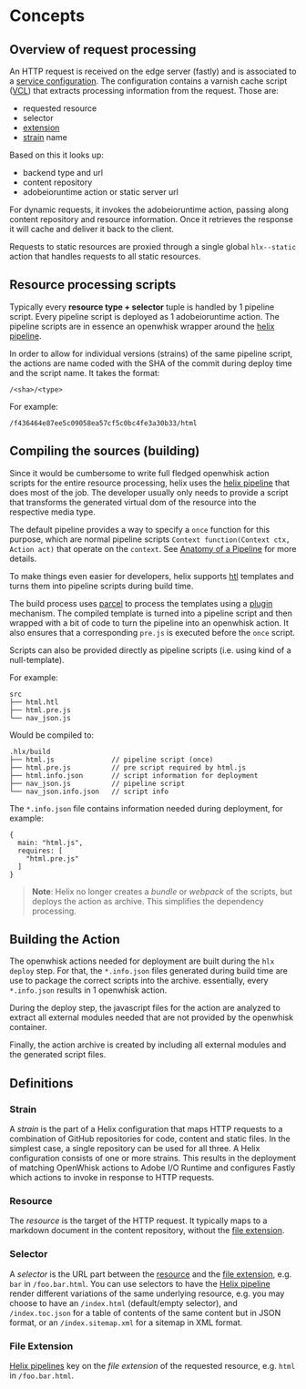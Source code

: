 Concepts
========

Overview of request processing
------------------------------

An HTTP request is received on the edge server (fastly) and is associated to a [service configuration][fastly-services].
The configuration contains a varnish cache script ([VCL][vcl]) that extracts processing information from
the request. Those are:

- requested resource
- selector
- [extension][extension]
- [strain][strain] name

Based on this it looks up:

- backend type and url
- content repository
- adobeioruntime action or static server url

For dynamic requests, it invokes the adobeioruntime action, passing along content repository
and resource information. Once it retrieves the response it will cache and deliver it back to the
client.

Requests to static resources are proxied through a single global `hlx--static`
action that handles requests to all static resources.


Resource processing scripts
---------------------------

Typically every **resource type + selector** tuple is handled by 1 pipeline script. Every pipeline
script is deployed as 1 adobeioruntime action. The pipeline scripts are in essence an openwhisk wrapper
around the [helix pipeline](https://github.com/adobe/helix-pipeline).

In order to allow for individual versions (strains) of the same pipeline script, the actions are
name coded with the SHA of the commit during deploy time and the script name. It takes the format:

```
/<sha>/<type>

```

For example:

```
/f436464e87ee5c09058ea57cf5c0bc4fe3a30b33/html
```


Compiling the sources (building)
--------------------------------

Since it would be cumbersome to write full fledged openwhisk action scripts for the entire resource
processing, helix uses the [helix pipeline](https://github.com/adobe/helix-pipeline) that
does most of the job. The developer usually only needs to provide a script that transforms the
generated virtual dom of the resource into the respective media type.

The default pipeline provides a way to specify a `once` function for this purpose, which are normal
pipeline scripts `Context function(Context ctx, Action act)` that operate on the `context`.
See [Anatomy of a Pipeline](https://github.com/adobe/helix-pipeline/blob/master/README.md) for more details.

To make things even easier for developers, helix supports [htl](https://github.com/adobe/htl-spec) templates
and turns them into pipeline scripts during build time.

The build process uses [parcel](https://github.com/parcel-bundler/parcel) to process the templates
using a [plugin](https://github.com/adobe/parcel-plugin-htl) mechanism. The compiled template
is turned into a pipeline script and then wrapped with a bit of code to turn the pipeline into an
openwhisk action. It also ensures that a corresponding `pre.js` is executed before the `once` script.

Scripts can also be provided directly as pipeline scripts (i.e. using kind of a null-template).

For example:

```
src
├── html.htl
├── html.pre.js
└── nav_json.js
```

Would be compiled to:

```
.hlx/build
├── html.js              // pipeline script (once)
├── html.pre.js          // pre script required by html.js
├── html.info.json       // script information for deployment
├── nav_json.js          // pipeline script
└── nav_json.info.json   // script info
```

The `*.info.json` file contains information needed during deployment, for example:

```
{
  main: "html.js",
  requires: [
    "html.pre.js"
  ]
}
```

> **Note**: Helix no longer creates a _bundle_ or _webpack_ of the scripts, but deploys the action
            as archive. This simplifies the dependency processing.


Building the Action
-------------------

The openwhisk actions needed for deployment are built during the `hlx deploy` step. For that, the
`*.info.json` files generated during build time are use to package the correct scripts into the
archive. essentially, every `*.info.json` results in 1 openwhisk action.

During the deploy step, the javascript files for the action are analyzed to extract all external
modules needed that are not provided by the openwhisk container.

Finally, the action archive is created by including all external modules and the generated script
files.

Definitions
-----------

### Strain

A _strain_ is the part of a Helix configuration that maps HTTP requests to a combination
of GitHub repositories for code, content and static files. In the simplest case,
a single repository can be used for all three. A Helix configuration consists of
one or more strains. This results in the deployment of matching OpenWhisk actions
to Adobe I/O Runtime and configures Fastly which actions to invoke in response
to HTTP requests.

### Resource

The _resource_ is the target of the HTTP request. It typically maps to a markdown 
document in the content repository, without the [file extension][extension].

### Selector

A _selector_ is the URL part between the [resource][resource] and the
[file extension][extension], e.g. `bar` in `/foo.bar.html`. You can use
selectors to have the [Helix pipeline][pipeline] render different variations 
of the same underlying resource, e.g. you may choose to have an `/index.html` 
(default/empty selector), and `/index.toc.json` for a table of contents of the 
same content but in JSON format, or an `/index.sitemap.xml` for a sitemap in XML 
format. 

### File Extension

[Helix pipelines][pipeline] key on the _file extension_ of the requested
resource, e.g. `html` in `/foo.bar.html`.


[fastly-services]: https://docs.fastly.com/guides/basic-setup/working-with-services
[vcl]: https://docs.fastly.com/vcl/
[strain]: #strain
[selector]: #selector
[resource]: #resource
[extension]: #file-extension
[pipeline]: https://github.com/adobe/helix-pipeline/blob/master/README.md
